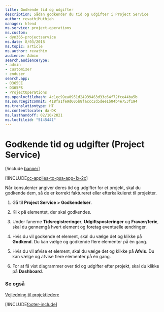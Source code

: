 ```yaml
---
title: Godkende tid og udgifter
description: Sådan godkender du tid og udgifter i Project Service
author: revathiMuthiah
manager: kfend
ms.service: project-operations
ms.custom:
- dyn365-projectservice
ms.date: 8/03/2018
ms.topic: article
ms.author: revathim
audience: Admin
search.audienceType:
- admin
- customizer
- enduser
search.app:
- D365CE
- D365PS
- ProjectOperations
ms.openlocfilehash: 4c1ec99ea0951d24939463d33c64f72fce44ba5b
ms.sourcegitcommit: 418fa1fe9d605b8faccc2d5dee1b04b4e753f194
ms.translationtype: HT
ms.contentlocale: da-DK
ms.lasthandoff: 02/10/2021
ms.locfileid: "5145441"
---
```

# <a name="approve-time-and-expenses-project-service"></a>Godkende tid og udgifter (Project Service)

[!include [banner](../includes/psa-now-project-operations.md)]

[!INCLUDE[cc-applies-to-psa-app-1x-2x](../includes/cc-applies-to-psa-app-1x-2x.md)]

Når konsulenter angiver deres tid og udgifter for et projekt, skal du godkende dem, så de er korrekt faktureret eller efterkalkuleret til projekter.  
  
1.  Gå til **Project Service > Godkendelser**.  
  
2.  Klik på elementet, der skal godkendes.  
  
3.  Under fanerne **Tidsregistreringer**, **Udgiftsposteringer** og **Fravær/ferie**, skal du gennemgå hvert element og foretag eventuelle ændringer.  
  
4.  Hvis du vil godkende et element, skal du vælge det og klikke på **Godkend**. Du kan vælge og godkende flere elementer på én gang.  
  
5.  Hvis du vil afvise et element, skal du vælge det og klikke på **Afvis**. Du kan vælge og afvise flere elementer på én gang.  
  
6.  For at få vist diagrammer over tid og udgifter efter projekt, skal du klikke på **Dashboard**.  
  
### <a name="see-also"></a>Se også  
 [Vejledning til projektledere](../psa/project-manager-guide.md)


[!INCLUDE[footer-include](../includes/footer-banner.md)]